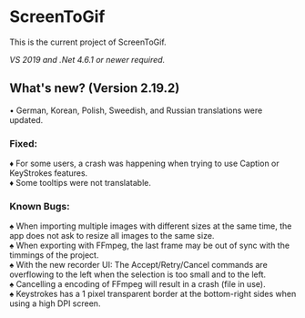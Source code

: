 ﻿# ScreenToGif  

This is the current project of ScreenToGif.  

_VS 2019 and .Net 4.6.1 or newer required._


## What's new? (Version 2.19.2)

• German, Korean, Polish, Sweedish, and Russian translations were updated.

### Fixed:

♦ For some users, a crash was happening when trying to use Caption or KeyStrokes features.    
♦ Some tooltips were not translatable.  

### Known Bugs:

♠ When importing multiple images with different sizes at the same time, the app does not ask to resize all images to the same size.   
♠ When exporting with FFmpeg, the last frame may be out of sync with the timmings of the project.  
♠ With the new recorder UI: The Accept/Retry/Cancel commands are overflowing to the left when the selection is too small and to the left.  
♠ Cancelling a encoding of FFmpeg will result in a crash (file in use).  
♠ Keystrokes has a 1 pixel transparent border at the bottom-right sides when using a high DPI screen.  